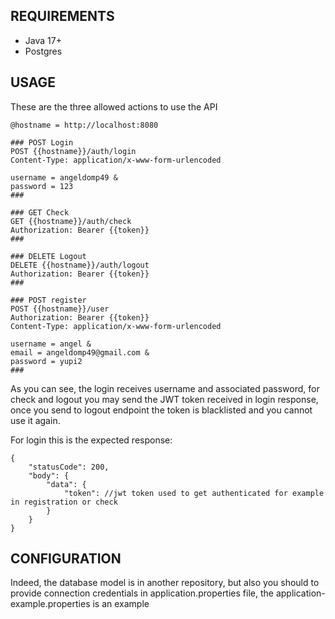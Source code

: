 ## REQUIREMENTS ##

- Java 17+
- Postgres

## USAGE ##

These are the three allowed actions to use the API

    @hostname = http://localhost:8080
    
    ### POST Login
    POST {{hostname}}/auth/login
    Content-Type: application/x-www-form-urlencoded
    
    username = angeldomp49 &
    password = 123
    ###
    
    ### GET Check
    GET {{hostname}}/auth/check
    Authorization: Bearer {{token}}
    ###
    
    ### DELETE Logout
    DELETE {{hostname}}/auth/logout
    Authorization: Bearer {{token}}
    ###

    ### POST register
    POST {{hostname}}/user
    Authorization: Bearer {{token}}
    Content-Type: application/x-www-form-urlencoded
    
    username = angel &
    email = angeldomp49@gmail.com &
    password = yupi2
    ###

As you can see, the login receives username and associated password, for check and logout you may send the JWT token received in login response,
once you send to logout endpoint the token is blacklisted and you cannot use it again.

For login this is the expected response:

    {
        "statusCode": 200,
        "body": {
            "data": {
                "token": //jwt token used to get authenticated for example in registration or check
            }
        }
    }


## CONFIGURATION ##

Indeed, the database model is in another repository, but also you should to provide connection credentials in application.properties file,
the application-example.properties is an example
